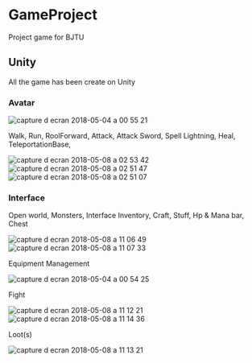# GameProject
Project game for BJTU
## Unity
All the game has been create on Unity
### Avatar

![capture d ecran 2018-05-04 a 00 55 21](https://user-images.githubusercontent.com/26697754/39735626-02a98bfa-52af-11e8-88a1-bea7326fbe10.png)

Walk, Run, RoolForward, Attack, Attack Sword, Spell Lightning, Heal, TeleportationBase, 

![capture d ecran 2018-05-08 a 02 53 42](https://user-images.githubusercontent.com/26697754/39735713-5fe4557a-52af-11e8-93b1-1a1f2a05ae42.png)
![capture d ecran 2018-05-08 a 02 51 47](https://user-images.githubusercontent.com/26697754/39735767-a6aeb6d0-52af-11e8-9c57-ff1691375f7a.png)
![capture d ecran 2018-05-08 a 02 51 07](https://user-images.githubusercontent.com/26697754/39735768-a6ec23ee-52af-11e8-9c38-4ad8bc88f9fc.png)

### Interface
Open world, Monsters, Interface Inventory, Craft, Stuff, Hp & Mana bar, Chest

![capture d ecran 2018-05-08 a 11 06 49](https://user-images.githubusercontent.com/26697754/39735823-f7754e9e-52af-11e8-89a6-1b8d02440049.png)
![capture d ecran 2018-05-08 a 11 07 33](https://user-images.githubusercontent.com/26697754/39735848-12be72e8-52b0-11e8-85fa-48652f61b7d6.png)

Equipment Management

![capture d ecran 2018-05-04 a 00 54 25](https://user-images.githubusercontent.com/26697754/39735925-515e16a2-52b0-11e8-8495-49d6c59714da.png)

Fight

![capture d ecran 2018-05-08 a 11 12 21](https://user-images.githubusercontent.com/26697754/39735990-b91524ac-52b0-11e8-889a-ac9086da0093.png)
![capture d ecran 2018-05-08 a 11 14 36](https://user-images.githubusercontent.com/26697754/39736068-04792b32-52b1-11e8-8c22-a032aadd174f.png)


Loot(s)

![capture d ecran 2018-05-08 a 11 13 21](https://user-images.githubusercontent.com/26697754/39736025-d8301f68-52b0-11e8-8a5e-8a24d7243115.png)

